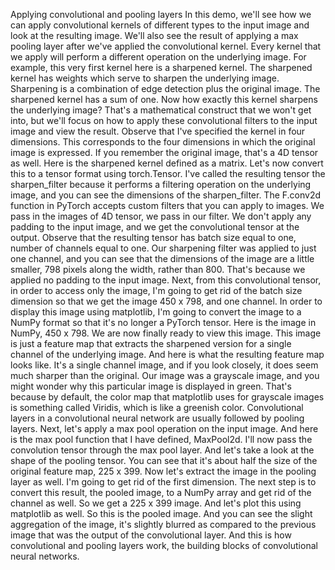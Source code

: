 Applying convolutional and pooling layers
In this demo, we'll see how we can apply convolutional kernels of different types to the input image and look at the resulting image. We'll also see the result of applying a max pooling layer after we've applied the convolutional kernel. Every kernel that we apply will perform a different operation on the underlying image. For example, this very first kernel here is a sharpened kernel. The sharpened kernel has weights which serve to sharpen the underlying image. Sharpening is a combination of edge detection plus the original image. The sharpened kernel has a sum of one. Now how exactly this kernel sharpens the underlying image? That's a mathematical construct that we won't get into, but we'll focus on how to apply these convolutional filters to the input image and view the result. Observe that I've specified the kernel in four dimensions. This corresponds to the four dimensions in which the original image is expressed. If you remember the original image, that's a 4D tensor as well. Here is the sharpened kernel defined as a matrix. Let's now convert this to a tensor format using torch.Tensor. I've called the resulting tensor the sharpen_filter because it performs a filtering operation on the underlying image, and you can see the dimensions of the sharpen_filter. The F.conv2d function in PyTorch accepts custom filters that you can apply to images. We pass in the images of 4D tensor, we pass in our filter. We don't apply any padding to the input image, and we get the convolutional tensor at the output. Observe that the resulting tensor has batch size equal to one, number of channels equal to one. Our sharpening filter was applied to just one channel, and you can see that the dimensions of the image are a little smaller, 798 pixels along the width, rather than 800. That's because we applied no padding to the input image. Next, from this convolutional tensor, in order to access only the image, I'm going to get rid of the batch size dimension so that we get the image 450 x 798, and one channel. In order to display this image using matplotlib, I'm going to convert the image to a NumPy format so that it's no longer a PyTorch tensor. Here is the image in NumPy, 450 x 798. We are now finally ready to view this image. This image is just a feature map that extracts the sharpened version for a single channel of the underlying image. And here is what the resulting feature map looks like. It's a single channel image, and if you look closely, it does seem much sharper than the original. Our image was a grayscale image, and you might wonder why this particular image is displayed in green. That's because by default, the color map that matplotlib uses for grayscale images is something called Viridis, which is like a greenish color. Convolutional layers in a convolutional neural network are usually followed by pooling layers. Next, let's apply a max pool operation on the input image. And here is the max pool function that I have defined, MaxPool2d. I'll now pass the convolution tensor through the max pool layer. And let's take a look at the shape of the pooling tensor. You can see that it's about half the size of the original feature map, 225 x 399. Now let's extract the image in the pooling layer as well. I'm going to get rid of the first dimension. The next step is to convert this result, the pooled image, to a NumPy array and get rid of the channel as well. So we get a 225 x 399 image. And let's plot this using matplotlib as well. So this is the pooled image. And you can see the slight aggregation of the image, it's slightly blurred as compared to the previous image that was the output of the convolutional layer. And this is how convolutional and pooling layers work, the building blocks of convolutional neural networks.